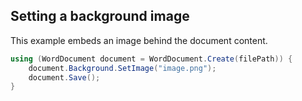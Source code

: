 ## Setting a background image

This example embeds an image behind the document content.

```csharp
using (WordDocument document = WordDocument.Create(filePath)) {
    document.Background.SetImage("image.png");
    document.Save();
}
```
